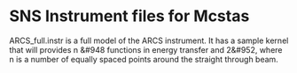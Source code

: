 SNS Instrument files for Mcstas
======
ARCS_full.instr is a full model of the ARCS instrument. It has a sample kernel that will provides n &#948 functions in energy transfer and 2&#952, where n is a number of equally spaced points around the straight through beam.
